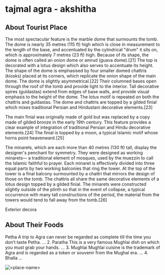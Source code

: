 # tajmal agra - akshitha

## About Tourist Place 
The most spectacular feature is the marble dome that surmounts the tomb. The dome is nearly 35 metres (115 ft) high which is close in measurement to the length of the base, and accentuated by the cylindrical "drum" it sits on, which is approximately 7 metres (23 ft) high. Because of its shape, the dome is often called an onion dome or amrud (guava dome).[21] The top is decorated with a lotus design which also serves to accentuate its height. The shape of the dome is emphasised by four smaller domed chattris (kiosks) placed at its corners, which replicate the onion shape of the main dome. The dome is slightly asymmetrical.[22] Their columned bases open through the roof of the tomb and provide light to the interior. Tall decorative spires (guldastas) extend from edges of base walls, and provide visual emphasis to the height of the dome. The lotus motif is repeated on both the chattris and guldastas. The dome and chattris are topped by a gilded finial which mixes traditional Persian and Hindustani decorative elements.[23]

The main finial was originally made of gold but was replaced by a copy made of gilded bronze in the early 19th century. This feature provides a clear example of integration of traditional Persian and Hindu decorative elements.[24] The finial is topped by a moon, a typical Islamic motif whose horns point heavenward.[25]

The minarets, which are each more than 40 metres (130 ft) tall, display the designer's penchant for symmetry. They were designed as working minarets— a traditional element of mosques, used by the muezzin to call the Islamic faithful to prayer. Each minaret is effectively divided into three equal parts by two working balconies that ring the tower. At the top of the tower is a final balcony surmounted by a chattri that mirrors the design of those on the tomb. The chattris all share the same decorative elements of a lotus design topped by a gilded finial. The minarets were constructed slightly outside of the plinth so that in the event of collapse, a typical occurrence with many tall constructions of the period, the material from the towers would tend to fall away from the tomb.[26]

Exterior decora

## About Their Foods
Petha A trip to Agra can never be regarded as complete till the time you don’t taste Petha. ...
2. Paratha This is a very famous Mughlai dish on which you must grab your hands. ...
3. Mughlai Mughlai cuisine is the trademark of Agra and is regarded as a token or souvenir from the Mughal era. ...
4. Bhalla ...

<img align="center" src="https://image.shutterstock.com/image-photo/taj-mahal-ivorywhite-marble-mausoleum-600w-397530820.jpg" alt="<place-name>"/>

<!--Example: <img align="center" src="https://lotustours.in/assets/img/taj/photo-room-detail-1.jpg" alt="Taj Mahal"/> -->
